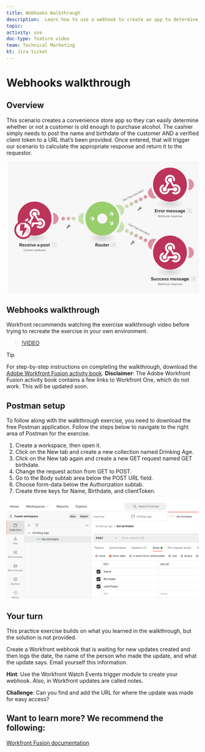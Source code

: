 ```yaml
---
title: Webhooks Walkthrough
description:  Learn how to use a webhook to create an app to determine whether or not a customer is old enough to purchase alcohol, all in [!DNL Adobe Workfront Fusion].
topic: 
activity: use
doc-type: feature video
team: Technical Marketing
kt: Jira ticket 
---
```

# Webhooks walkthrough

## Overview

This scenario creates a convenience store app so they can easily determine whether or not a customer is old enough to purchase alcohol. The cashier simply needs to post the name and birthdate of the customer AND a verified client token to a URL that’s been provided. Once entered, that will trigger our scenario to calculate the appropriate response and return it to the requestor.

![An image using the switch module](assets/beyond-basic-modules-5.png)

## Webhooks walkthrough

Workfront recommends watching the exercise walkthrough video before trying to recreate the exercise in your own environment.

>[!VIDEO](https://video.tv.adobe.com/v/335292/?quality=12)

>[!TIP]
>
>For step-by-step instructions on completing the walkthrough, download the [Adobe Workfront Fusion activity book](/help/assets/adobe-workfront-fusion-activity-book.pdf). **Disclaimer**: The Adobe Workfront Fusion activity book contains a few links to Workfront One, which do not work. This will be updated soon.

## Postman setup

To follow along with the walkthrough exercise, you need to download the free Postman application. Follow the steps below to navigate to the right area of Postman for the exercise.

1. Create a workspace, then open it.
1. Click on the New tab and create a new collection named Drinking Age.
1. Click on the New tab again and create a new GET request named GET birthdate.
1. Change the request action from GET to POST.
1. Go to the Body subtab area below the POST URL field.
1. Choose form-data below the Authorization subtab.
1. Create three keys for Name, Birthdate, and clientToken.

![An image using the switch module](assets/beyond-basic-modules-6.png)

## Your turn

This practice exercise builds on what you learned in the walkthrough, but the solution is not provided.

Create a Workfront webhook that is waiting for new updates created and then logs the date, the name of the person who made the update, and what the update says. Email yourself this information. 

**Hint**: Use the Workfront Watch Events trigger module to create your webhook. Also, in Workfront updates are called notes.

**Challenge**: Can you find and add the URL for where the update was made for easy access?


## Want to learn more? We recommend the following:

[Workfront Fusion documentation](https://experienceleague.adobe.com/docs/workfront/using/adobe-workfront-fusion/workfront-fusion-2.html?lang=en)

